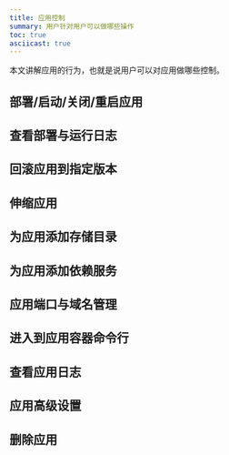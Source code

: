 ```yaml
---
title: 应用控制
summary: 用户针对用户可以做哪些操作
toc: true
asciicast: true
---
```


<div id="toc"></div>

本文讲解应用的行为，也就是说用户可以对应用做哪些控制。

## 部署/启动/关闭/重启应用

## 查看部署与运行日志

## 回滚应用到指定版本

## 伸缩应用

## 为应用添加存储目录

## 为应用添加依赖服务

## 应用端口与域名管理

## 进入到应用容器命令行

## 查看应用日志

## 应用高级设置

## 删除应用